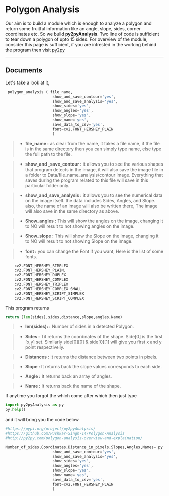 Polygon Analysis
===================


Our aim is to build a module which is enough to analyze a polygon and return some fruitful information like an angle, slope, sides, corner coordinates etc. So we build **py2pyAnalysis**. Two line of code is sufficient to tear down a polygon of upto 15 sides. For overview of the module, consider this page is sufficient, if you are intrested in the working behind the program then visit [py2py](http://www.py2py.com/polygon-analysis-overview-and-explaination/)

----------


Documents
-------------

Let's take a look at it, 


```python
 polygon_analysis ( file_name,
                     show_and_save_contour='yes',
                     show_and_save_analysis='yes',
                     show_sides='yes',
                     show_angles='yes',
                     show_slope='yes',
                     show_name='yes',
                     save_data_to_csv='yes',
                     font=cv2.FONT_HERSHEY_PLAIN
                     )

```

> - **file_name :** as clear from the name, it takes a file name, if the file is in the same directory then you can simply type name, else type the full path to the file.

> - **show_and _save_contour :** it allows you to see the various shapes that program detects in the image, it will also save the image file in a folder to Data/file_name_analysis/contour image.
Everything that saves during the program related to this file will save in this particular folder only.

> - **show_and_save_analysis :** it allows you to see the numerical data on the image itself. the data includes Sides, Angles, and Slope. also, the name of an image will also be written there, The image will also save in the same directory as above.

> - **Show_angles :** This will show the angles on the image, changing it to NO will result to not showing angles on the image.

> - **Show_slope :** This will show the Slope on the image, changing it to NO will result to not showing Slope on the image.

> - **font :** you can change the Font if you want, Here is the list of some fonts.
```python
    cv2.FONT_HERSHEY_SIMPLEX
    cv2.FONT_HERSHEY_PLAIN,
    cv2.FONT_HERSHEY_DUPLEX
    cv2.FONT_HERSHEY_COMPLEX
    cv2.FONT_HERSHEY_TRIPLEX
    cv2.FONT_HERSHEY_COMPLEX_SMALL
    cv2.FONT_HERSHEY_SCRIPT_SIMPLEX
    cv2.FONT_HERSHEY_SCRIPT_COMPLEX
```

This program returns
```python 
return (len(sides),sides,distance,slope,angles,Name) 
```


> - **len(sides): :**  Number of sides in a detected Polygon.

> - **Sides :** Tit returns the coordinates of the shape. Side[0] is the first [x,y] set. Similarly side[0][0] & side[0][1] will give you first x and y point respectivelly.

> - **Distances :** It returns the distance between two points in pixels.

> - **Slope :** It returns back the slope values corresponds to each side.

> - **Angle :** It returns back an array of angles.

> - **Name :** It returns back the name of the shape.


If anytime you forgot the which come after which then just type 
```python
import py2pyAnalysis as py
py.help()
```
and it will bring you the code below

```python
#https://pypi.org/project/py2pyAnalysis/
#https://github.com/Pushkar-Singh-14/Polygon-Analysis
#http://py2py.com/polygon-analysis-overview-and-explaination/

Number_of_sides,Coordinates,Distance_in_pixels,Slopes,Angles,Names= py.polygon_analysis ( file_name,
                     show_and_save_contour='yes',
                     show_and_save_analysis='yes',
                     show_sides='yes',
                     show_angles='yes',
                     show_slope='yes',
                     show_name='yes',
                     save_data_to_csv='yes',
                     font=cv2.FONT_HERSHEY_PLAIN
                     ) 
```
